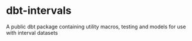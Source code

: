 # dbt-intervals
A public dbt package containing utility macros, testing and models for use with interval datasets
